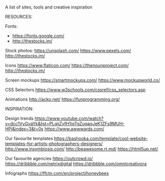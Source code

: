 A list of sites, tools and creative inspiration

RESOURCES:

Fonts:
* https://fonts.google.com/
* http://thestocks.im/

Stock photos:
https://unsplash.com/
https://www.pexels.com/
http://thestocks.im/

Icons
https://www.flaticon.com/
https://thenounproject.com/
http://thestocks.im/

Screen mockups
https://smartmockups.com/
https://www.mockupworld.co/

CSS Selectors
https://www.w3schools.com/cssref/css_selectors.asp

Animations
http://acko.net/
https://funprogramming.org/


INSPIRATION:

Design trends
https://www.youtube.com/watch?v=dcc1VyGvaYk&list=PLqiiZyfH1jqTgZuqaqJeK1ZFs9MUH-HPj&index=3&t=0s
https://www.awwwards.com/

Our favourite templates
https://bashooka.com/template/cool-website-templates-for-artists-photographers-designers/
http://www.insymbiosis.com/
http://beawesome.rt.md/
https://html5up.net/

Our favourite agencies
https://outcrowd.io/
https://dribbble.com/netrixdigital
https://dribbble.com/omnicreativora


Infographs
https://ffctn.com/en/project/honeybees







